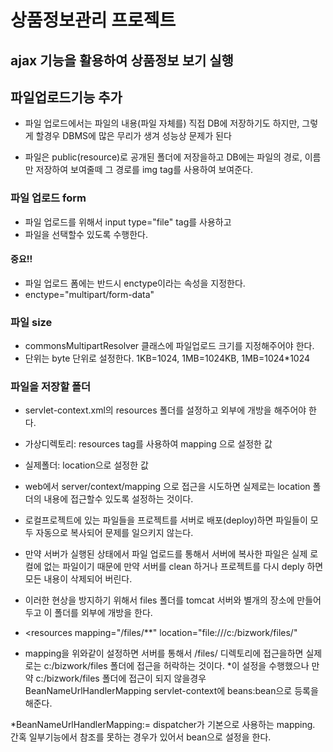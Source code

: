 # 상품정보관리 프로젝트

## ajax 기능을 활용하여 상품정보 보기 실행
## 파일업로드기능 추가
* 파일 업로드에서는 파일의 내용(파일 자체를) 직접 DB에 저장하기도 하지만,
그렇게 할경우 DBMS에 많은 무리가 생겨 성능상 문제가 된다

* 파일은 public(resource)로 공개된 폴더에 저장을하고 DB에는 파일의 경로, 이름만 저장하여
보여줄떼 그 경로를 img tag를 사용하여 보여준다.

### 파일 업로드 form
* 파일 업로드를 위해서 input type="file" tag를 사용하고
* 파일을 선택할수 있도록 수행한다.
#### 중요!!
* 파일 업로드 폼에는 반드시 enctype이라는 속성을 지정한다.
* enctype="multipart/form-data"

### 파일 size
* commonsMultipartResolver 클래스에 파일업로드 크기를 지정해주어야 한다.
* 단위는 byte 단위로 설정한다. 1KB=1024, 1MB=1024KB, 1MB=1024*1024

### 파일을 저장할 폴더
* servlet-context.xml의 resources 폴더를 설정하고 외부에 개방을 해주어야 한다.
* 가상디렉토리: resources tag를 사용하여 mapping 으로 설정한 값
* 실제폴더: location으로 설정한 값
* web에서 server/context/mapping 으로 접근을 시도하면 실제로는 location 폴더의 내용에 접근할수 있도록
  설정하는 것이다.
* 로컬프로젝트에 있는 파일들을 프로젝트를 서버로 배포(deploy)하면 파일들이 모두 자동으로 복사되어 문제를
  일으키지 않는다.
* 만약 서버가 실행된 상태에서 파일 업로드를 통해서 서버에 복사한 파일은 실제 로컬에 없는 파일이기 때문에
  만약 서버를 clean 하거나 프로젝트를 다시 deply 하면 모든 내용이 삭제되어 버린다.
* 이러한 현상을 방지하기 위해서 files 폴더를 tomcat 서버와 별개의 장소에 만들어두고 이 폴더를 외부에 개방을 한다.

* <resources mapping="/files/**" location="file:///c:/bizwork/files/"
* mapping을 위와같이 설정하면 서버를 통해서 /files/ 디렉토리에 접근을하면 실제로는 c:/bizwork/files 폴더에 접근을
 허락하는 것이다.
*이 설정을 수행했으나 만약 c:/bizwork/files 폴더에 접근이 되지 않을경우
 BeanNameUrlHandlerMapping servlet-context에 beans:bean으로 등록을 해준다.
 
 *BeanNameUrlHandlerMapping:= dispatcher가 기본으로 사용하는 mapping.
  간혹 일부기능에서 참조를 못하는 경우가 있어서 bean으로 설정을 한다.